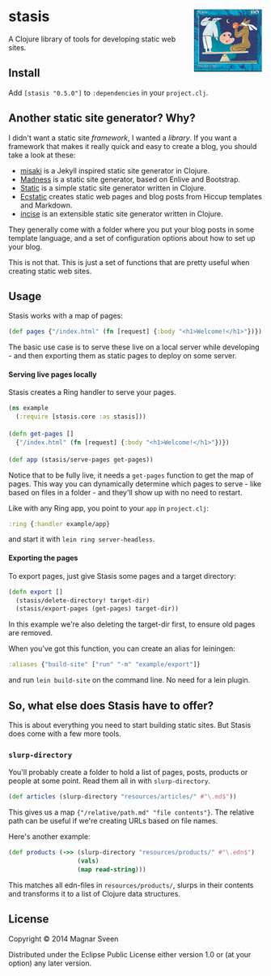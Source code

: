 # <img align="right" src="stasis.png"> stasis

A Clojure library of tools for developing static web sites.

## Install

Add `[stasis "0.5.0"]` to `:dependencies` in your `project.clj`.

## Another static site generator? Why?

I didn't want a static site *framework*, I wanted a *library*. If
you want a framework that makes it really quick and easy to create a
blog, you should take a look at these:

- [misaki](https://github.com/liquidz/misaki) is a Jekyll inspired static site generator in Clojure.
- [Madness](http://algernon.github.io/madness/) is a static site generator, based on Enlive and Bootstrap.
- [Static](http://nakkaya.com/static.html) is a simple static site generator written in Clojure.
- [Ecstatic](http://samrat.me/ecstatic/) creates static web pages and blog posts from Hiccup templates and Markdown.
- [incise](https://github.com/RyanMcG/incise) is an extensible static site generator written in Clojure.

They generally come with a folder where you put your blog posts in
some template language, and a set of configuration options about how
to set up your blog.

This is not that. This is just a set of functions that are pretty
useful when creating static web sites.

## Usage

Stasis works with a map of pages:

```clj
(def pages {"/index.html" (fn [request] {:body "<h1>Welcome!</h1>"})})
```

The basic use case is to serve these live on a local server while
developing - and then exporting them as static pages to deploy on some
server.

#### Serving live pages locally

Stasis creates a Ring handler to serve your pages.

```clj
(ns example
  (:require [stasis.core :as stasis]))

(defn get-pages []
  {"/index.html" (fn [request] {:body "<h1>Welcome!</h1>"})})

(def app (stasis/serve-pages get-pages))
```

Notice that to be fully live, it needs a `get-pages` function to get
the map of pages. This way you can dynamically determine which pages
to serve - like based on files in a folder - and they'll show up with
no need to restart.

Like with any Ring app, you point to your `app` in `project.clj`:

```clj
:ring {:handler example/app}
```

and start it with `lein ring server-headless`.

#### Exporting the pages

To export pages, just give Stasis some pages and a target directory:

```clj
(defn export []
  (stasis/delete-directory! target-dir)
  (stasis/export-pages (get-pages) target-dir))
```

In this example we're also deleting the target-dir first, to ensure
old pages are removed.

When you've got this function, you can create an alias for leiningen:

```clj
:aliases {"build-site" ["run" "-m" "example/export"]}
```

and run `lein build-site` on the command line. No need for a lein
plugin.

## So, what else does Stasis have to offer?

This is about everything you need to start building static sites. But
Stasis does come with a few more tools.

### `slurp-directory`

You'll probably create a folder to hold a list of pages, posts,
products or people at some point. Read them all in with `slurp-directory`.

```clj
(def articles (slurp-directory "resources/articles/" #"\.md$"))
```

This gives us a map `{"/relative/path.md" "file contents"}`. The
relative path can be useful if we're creating URLs based on file
names.

Here's another example:

```clj
(def products (->> (slurp-directory "resources/products/" #"\.edn$")
                   (vals)
                   (map read-string)))
```

This matches all edn-files in `resources/products/`, slurps in their
contents and transforms it to a list of Clojure data structures.

## License

Copyright © 2014 Magnar Sveen

Distributed under the Eclipse Public License either version 1.0 or (at
your option) any later version.
